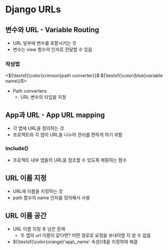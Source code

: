 # Django URLs
## 변수와 URL - Variable Routing
- URL 일부에 변수를 포함시키는 것
- 변수는 view 함수의 인자로 전달할 수 있음

### 작성법
<${\textsf{\color{crimson}path converter}}$:${\textsf{\color{blue}variable name}}$>

- Path converters
  - URL 변수의 타입을 지정

## App과 URL - App URL mapping
- 각 앱에 URL을 정의하는 것
- 프로젝트와 각 앱이 URL을 나누어 관리를 편하게 하기 위함

### include()
- 프로젝트 내부 앱들의 URL을 참조할 수 있도록 매핑하는 함수

## URL 이름 지정
- URL에 이름을 지정하는 것
- path 함수의 name 인자를 정의해서 사용

## URL 이름 공간
- URL 이름 지정 후 남은 문제
  - 두 앱의 url 이름이 같다면? 어떤 경로로 요청을 보내야할 지 알 수 없음
- ${\textsf{\color{orange}'app\_name' 속성}}$을 지정하여 해결